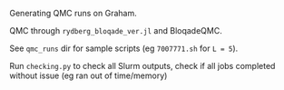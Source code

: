 Generating QMC runs on Graham.

QMC through `rydberg_bloqade_ver.jl` and BloqadeQMC.

See `qmc_runs` dir for sample scripts (eg `7007771.sh` for `L = 5`).

Run `checking.py` to check all Slurm outputs, check if all jobs completed without issue (eg ran out of time/memory)
